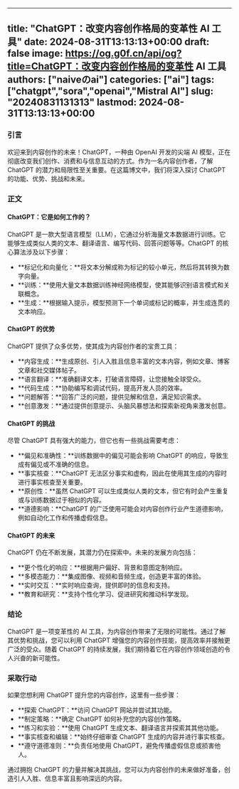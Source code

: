 
---
title: "ChatGPT：改变内容创作格局的变革性 AI 工具"
date: 2024-08-31T13:13:13+00:00
draft: false
image: https://og.g0f.cn/api/og?title=ChatGPT：改变内容创作格局的变革性 AI 工具
authors: ["naiveのai"]
categories: ["ai"]
tags: ["chatgpt","sora","openai","Mistral AI"]
slug: "20240831131313"
lastmod: 2024-08-31T13:13:13+00:00
---
### 引言

欢迎来到内容创作的未来！ChatGPT，一种由 OpenAI 开发的尖端 AI 模型，正在彻底改变我们创作、消费和与信息互动的方式。作为一名内容创作者，了解 ChatGPT 的潜力和局限性至关重要。在这篇博文中，我们将深入探讨 ChatGPT 的功能、优势、挑战和未来。

### 正文

#### ChatGPT：它是如何工作的？

ChatGPT 是一款大型语言模型（LLM），它通过分析海量文本数据进行训练。它能够生成类似人类的文本、翻译语言、编写代码、回答问题等等。ChatGPT 的核心算法涉及以下步骤：

- **标记化和向量化：**将文本分解成称为标记的较小单元，然后将其转换为数字向量。
- **训练：**使用大量文本数据训练神经网络模型，使其能够识别语言模式和关联概念。
- **生成：**根据输入提示，模型预测下一个单词或标记的概率，并生成连贯的文本响应。

#### ChatGPT 的优势

ChatGPT 提供了众多优势，使其成为内容创作者的宝贵工具：

- **内容生成：**生成原创、引人入胜且信息丰富的文本内容，例如文章、博客文章和社交媒体帖子。
- **语言翻译：**准确翻译文本，打破语言障碍，让您接触全球受众。
- **代码生成：**协助编写和调试代码，提高开发人员的效率。
- **问题解答：**回答广泛的问题，提供见解和信息，满足知识需求。
- **创意激发：**通过提供创意提示、头脑风暴想法和探索新视角来激发创意。

#### ChatGPT 的挑战

尽管 ChatGPT 具有强大的能力，但它也有一些挑战需要考虑：

- **偏见和准确性：**训练数据中的偏见可能会影响 ChatGPT 的响应，导致生成有偏见或不准确的信息。
- **事实核查：**ChatGPT 无法区分事实和虚构，因此在使用其生成的内容时进行事实核查至关重要。
- **原创性：**虽然 ChatGPT 可以生成类似人类的文本，但它有时会产生重复或与训练数据过于相似的内容。
- **道德影响：**ChatGPT 的广泛使用可能会对内容创作行业产生道德影响，例如自动化工作和传播虚假信息。

#### ChatGPT 的未来

ChatGPT 仍在不断发展，其潜力仍在探索中。未来的发展方向包括：

- **更个性化的响应：**根据用户偏好、背景和意图定制响应。
- **多模态能力：**集成图像、视频和音频生成，创造更丰富的体验。
- **实时交互：**实时响应查询，提供即时的信息和支持。
- **教育和研究：**支持个性化学习、促进研究和推动科学发现。

### 结论

ChatGPT 是一项变革性的 AI 工具，为内容创作带来了无限的可能性。通过了解其优势和挑战，您可以利用 ChatGPT 增强您的内容创作技能，提高效率并接触更广泛的受众。随着 ChatGPT 的持续发展，我们期待着它在内容创作领域创造的令人兴奋的新可能性。

### 采取行动

如果您想利用 ChatGPT 提升您的内容创作，这里有一些步骤：

- **探索 ChatGPT：**访问 ChatGPT 网站并尝试其功能。
- **制定策略：**确定 ChatGPT 如何补充您的内容创作策略。
- **练习和实验：**使用 ChatGPT 生成文本、翻译语言并探索其其他功能。
- **事实核查和编辑：**始终仔细审查 ChatGPT 生成的内容并进行事实核查。
- **遵守道德准则：**负责任地使用 ChatGPT，避免传播虚假信息或损害他人。

通过拥抱 ChatGPT 的力量并解决其挑战，您可以为内容创作的未来做好准备，创造引人入胜、信息丰富且影响深远的内容。